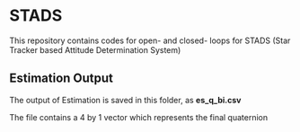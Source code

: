 # STADS
This repository contains codes for open- and closed- loops for STADS (Star Tracker based Attitude Determination System)

## Estimation Output

The output of Estimation is saved in this folder, as **es_q_bi.csv**

The file contains a 4 by 1 vector which represents the final quaternion
